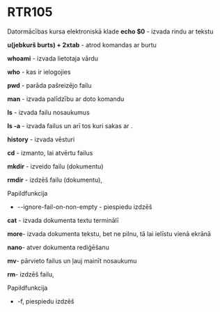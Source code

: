 # RTR105
Datormācības kursa elektroniskā klade
**echo $0** - izvada rindu ar tekstu

**u(jebkurš burts) + 2xtab** - atrod komandas ar burtu

**whoami** - izvada lietotaja vārdu

**who** - kas ir ielogojies

**pwd** - parāda pašreizējo failu

**man** - izvada palīdzību ar doto komandu

**ls** - izvada failu nosaukumus

**ls -a** - izvada failus un arī tos kuri sakas ar .

**history** - izvada vēsturi

**cd** - izmanto, lai atvērtu failus

**mkdir** - izveido failu (dokumentu)

**rmdir** -  izdzēš failu (dokumentu), 

Papildfunkcija

* --ignore-fail-on-non-empty - piespiedu izdzēš

**cat** - izvada dokumenta textu terminālī

**more**- izvada dokumenta tekstu, bet ne pilnu, tā lai ielīstu vienā ekrānā

**nano**- atver dokumenta rediģēšanu

**mv**- pārvieto failus un ļauj mainīt nosaukumu

**rm**- izdzēš failu,

Papildfunkcija 
* -f, piespiedu izdzēš

